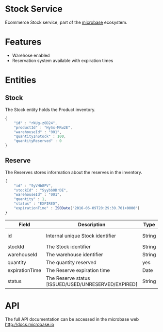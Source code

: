 # Stock Service

Ecommerce Stock service, part of the [microbase](http://microbase.io) 
ecosystem.

# Features

* Warehose enabled
* Reservation system available with expiration times

# Entities

## Stock

The Stock entity holds the Product inventory.

```javascript
{ 
    "id" : "rkUg-z0D24", 
    "productId" : "HySx-MRw2E", 
    "warehouseId" : "001", 
    "quantityInStock" : 100, 
    "quantityReserved" : 0 
}
```

## Reserve

The Reserves stores information about the reserves in the inventory.

```javascript
{ 
    "id" : "SyVHb8PV", 
    "stockId" : "Syybb0DrDE", 
    "warehouseId" : "001", 
    "quantity" : 1, 
    "status" : "EXPIRED", 
    "expirationTime" : ISODate("2016-06-09T20:29:39.701+0000") 
}
```

Field | Description| Type | Required | Default
------|------------|------|----------|--------
id | Internal unique Stock identifier | String | yes | System generated
stockId | The Stock identifier | String | yes | - 
warehouseId | The warehouse identifier | String | yes | -
quantity | The quantity reserved | yes | Number | -
expirationTime | The Reserve expiration time | Date | yes | -
status | The Reserve status [ISSUED/USED/UNRESERVED/EXPIRED] | String | yes | -

# API

The full API documentation can be accessed in the microbase web http://docs.microbase.io